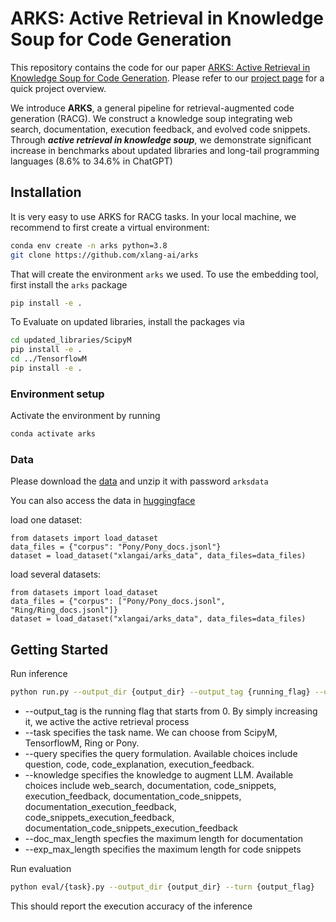 # ARKS: Active Retrieval in Knowledge Soup for Code Generation

This repository contains the code for our paper [ARKS: Active Retrieval in Knowledge Soup for Code Generation](https://arxiv.org/abs/2402.12317). Please refer to our [project page](https://arks-codegen.github.io/) for a quick project overview.

We introduce **ARKS**, a general pipeline for retrieval-augmented code generation (RACG). 
We construct a knowledge soup integrating web search, documentation, execution feedback, and evolved code snippets.
Through ***active retrieval in knowledge soup***, we demonstrate significant increase in benchmarks about updated libraries and long-tail programming languages (8.6% to 34.6% in ChatGPT)

## Installation
It is very easy to use ARKS for RACG tasks. In your local machine, we recommend to first create a virtual environment:
```bash
conda env create -n arks python=3.8
git clone https://github.com/xlang-ai/arks
```
That will create the environment `arks` we used. To use the embedding tool, first install the `arks` package
```bash
pip install -e .
```
To Evaluate on updated libraries, install the packages via
```bash
cd updated_libraries/ScipyM
pip install -e .
cd ../TensorflowM
pip install -e .
```

### Environment setup

Activate the environment by running
```bash
conda activate arks
```

### Data
Please download the [data](https://drive.google.com/file/d/1g_i6Xyl5wFBeXsQGG5kHzCHwtJiHgTq9/view?usp=sharing) and unzip it with password `arksdata`

You can also access the data in [huggingface](https://huggingface.co/datasets/xlangai/arks_data)

load one dataset:
```
from datasets import load_dataset
data_files = {"corpus": "Pony/Pony_docs.jsonl"}
dataset = load_dataset("xlangai/arks_data", data_files=data_files)
```

load several datasets:
```
from datasets import load_dataset
data_files = {"corpus": ["Pony/Pony_docs.jsonl", "Ring/Ring_docs.jsonl"]}
dataset = load_dataset("xlangai/arks_data", data_files=data_files)
```

## Getting Started
Run inference
```bash
python run.py --output_dir {output_dir} --output_tag {running_flag} --openai_key {your_openai_key} --task {task_name}
```
* --output_tag is the running flag that starts from 0. By simply increasing it, we active the active retrieval process
* --task specifies the task name. We can choose from ScipyM, TensorflowM, Ring or Pony.
* --query specifies the query formulation. Available choices include question, code, code_explanation, execution_feedback.
* --knowledge specifies the knowledge to augment LLM. Available choices include web_search, documentation, code_snippets, execution_feedback, documentation_code_snippets, documentation_execution_feedback, code_snippets_execution_feedback, documentation_code_snippets_execution_feedback
* --doc_max_length specfies the maximum length for documentation
* --exp_max_length specifies the maximum length for code snippets

Run evaluation
```bash
python eval/{task}.py --output_dir {output_dir} --turn {output_flag}
```
This should report the execution accuracy of the inference

